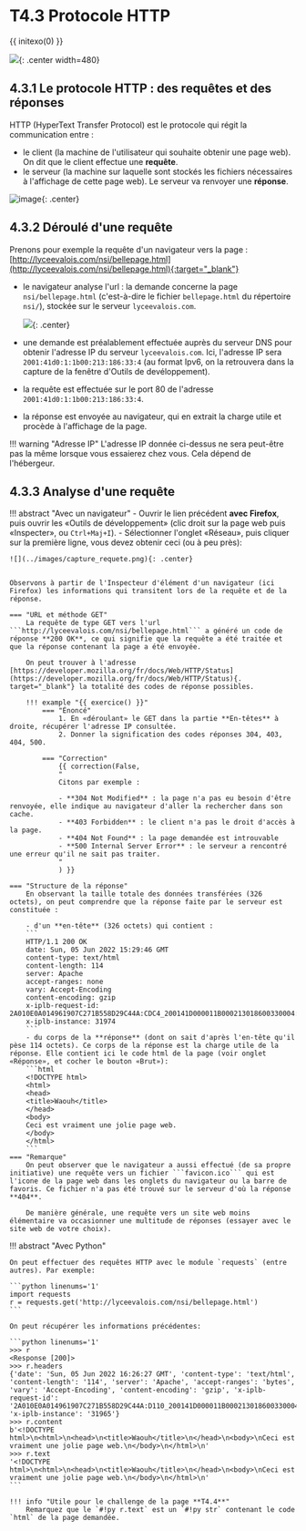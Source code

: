 # T4.3 Protocole HTTP
{{ initexo(0) }}

![](../images/meme_404.jpg){: .center  width=480} 

## 4.3.1 Le protocole HTTP : des requêtes et des réponses

HTTP (HyperText Transfer Protocol) est le protocole qui régit la communication entre :  

- le client (la machine de l'utilisateur qui souhaite obtenir une page web). On dit que le client effectue une **requête**.  
- le serveur (la machine sur laquelle sont stockés les fichiers nécessaires à l'affichage de cette page web). Le serveur va renvoyer une **réponse**.
 

![image](../images/requete2.png){: .center}


## 4.3.2 Déroulé d'une requête

Prenons pour exemple la requête d'un navigateur vers la page : [http://lyceevalois.com/nsi/bellepage.html](http://lyceevalois.com/nsi/bellepage.html){:target="_blank"} 

- le navigateur analyse l'url : la demande concerne la page ```nsi/bellepage.html``` (c'est-à-dire le fichier `bellepage.html` du répertoire `nsi/`), stockée sur le serveur ```lyceevalois.com```.  

    ![](../images/arborescence_site_lycee.png){: .center} 
    
- une demande est préalablement effectuée auprès du serveur DNS pour obtenir l'adresse IP du serveur `lyceevalois.com`. Ici, l'adresse IP sera ```2001:41d0:1:1b00:213:186:33:4``` (au format Ipv6, on la retrouvera dans la capture de la fenêtre d'Outils de devéloppement).
- la requête est effectuée sur le port 80 de l'adresse ```2001:41d0:1:1b00:213:186:33:4```.
- la réponse est envoyée au navigateur, qui en extrait la charge utile et procède à l'affichage de la page.

!!! warning "Adresse IP"
    L'adresse IP donnée ci-dessus ne sera peut-être pas la même lorsque vous essaierez chez vous. Cela dépend de l'hébergeur.



## 4.3.3 Analyse d'une requête

!!! abstract "Avec un navigateur"
    - Ouvrir le lien précédent **avec Firefox**, puis ouvrir les «Outils de développement» (clic droit sur la page web puis «Inspecter», ou `Ctrl+Maj+I`).
    - Sélectionner l'onglet «Réseau», puis cliquer sur la première ligne, vous devez obtenir ceci (ou à peu près):

    ![](../images/capture_requete.png){: .center} 


    Observons à partir de l'Inspecteur d'élément d'un navigateur (ici Firefox) les informations qui transitent lors de la requête et de la réponse.

    === "URL et méthode GET"
        La requête de type GET vers l'url ```http://lyceevalois.com/nsi/bellepage.html``` a généré un code de réponse **200 OK**, ce qui signifie que la requête a été traitée et que la réponse contenant la page a été envoyée.

        On peut trouver à l'adresse [https://developer.mozilla.org/fr/docs/Web/HTTP/Status](https://developer.mozilla.org/fr/docs/Web/HTTP/Status){. target="_blank"} la totalité des codes de réponse possibles. 

        !!! example "{{ exercice() }}"
            === "Énoncé"
                1. En «déroulant» le GET dans la partie **En-têtes** à droite, récupérer l'adresse IP consultée.
                2. Donner la signification des codes réponses 304, 403, 404, 500.

            === "Correction" 
                {{ correction(False, 
                "
                Citons par exemple : 

                - **304 Not Modified** : la page n'a pas eu besoin d'être renvoyée, elle indique au navigateur d'aller la rechercher dans son cache. 
                - **403 Forbidden** : le client n'a pas le droit d'accès à la page.
                - **404 Not Found** : la page demandée est introuvable
                - **500 Internal Server Error** : le serveur a rencontré une erreur qu'il ne sait pas traiter.
                "
                ) }}

    === "Structure de la réponse"
        En observant la taille totale des données transférées (326 octets), on peut comprendre que la réponse faite par le serveur est constituée :

        - d'un **en-tête** (326 octets) qui contient :
        ```
        HTTP/1.1 200 OK
        date: Sun, 05 Jun 2022 15:29:46 GMT
        content-type: text/html
        content-length: 114
        server: Apache
        accept-ranges: none
        vary: Accept-Encoding
        content-encoding: gzip
        x-iplb-request-id: 2A010E0A014961907C271B558D29C44A:CDC4_200141D000011B000213018600330004:0050_629CCBE4_09CC:1CBC3
        x-iplb-instance: 31974
        ``` 
        - du corps de la **réponse** (dont on sait d'après l'en-tête qu'il pèse 114 octets). Ce corps de la réponse est la charge utile de la réponse. Elle contient ici le code html de la page (voir onglet «Réponse», et cocher le bouton «Brut»):
        ```html
        <!DOCTYPE html>
        <html>
        <head>
        <title>Waouh</title>
        </head>
        <body>
        Ceci est vraiment une jolie page web.
        </body>
        </html>
        ```
    === "Remarque"
        On peut observer que le navigateur a aussi effectué (de sa propre initiative) une requête vers un fichier ```favicon.ico``` qui est l'icone de la page web dans les onglets du navigateur ou la barre de favoris. Ce fichier n'a pas été trouvé sur le serveur d'où la réponse **404**.

        De manière générale, une requête vers un site web moins élémentaire va occasionner une multitude de réponses (essayer avec le site web de votre choix).


!!! abstract "Avec Python"

    On peut effectuer des requêtes HTTP avec le module `requests` (entre autres). Par exemple:

    ```python linenums='1'
    import requests
    r = requests.get('http://lyceevalois.com/nsi/bellepage.html')
    ```

    On peut récupérer les informations précédentes:

    ```python linenums='1'
    >>> r
    <Response [200]>
    >>> r.headers
    {'date': 'Sun, 05 Jun 2022 16:26:27 GMT', 'content-type': 'text/html', 'content-length': '114', 'server': 'Apache', 'accept-ranges': 'bytes', 'vary': 'Accept-Encoding', 'content-encoding': 'gzip', 'x-iplb-request-id': '2A010E0A014961907C271B558D29C44A:D110_200141D000011B000213018600330004:0050_629CD934_10A81:D667', 'x-iplb-instance': '31965'}
    >>> r.content
    b'<!DOCTYPE html>\n<html>\n<head>\n<title>Waouh</title>\n</head>\n<body>\nCeci est vraiment une jolie page web.\n</body>\n</html>\n'
    >>> r.text
    '<!DOCTYPE html>\n<html>\n<head>\n<title>Waouh</title>\n</head>\n<body>\nCeci est vraiment une jolie page web.\n</body>\n</html>\n'
    ```

    !!! info "Utile pour le challenge de la page **T4.4**"
        Remarquez que le `#!py r.text` est un `#!py str` contenant le code `html` de la page demandée.
        